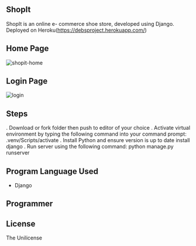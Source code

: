 ## ShopIt
ShopIt is an online e- commerce shoe store, developed using Django. Deployed on Heroku(https://debsproject.herokuapp.com/)

## Home Page
![shopit-home](https://user-images.githubusercontent.com/77339575/167216644-26c47ca7-bd25-4f16-8b4b-63191df60ad9.png)

## Login Page

 ![login](https://user-images.githubusercontent.com/77339575/167217543-a6ba6318-361c-4c57-8ee5-b2ab0b6f8736.png)

## Steps 
.  Download or fork folder then push to editor of your choice
. Activate virtual environment by typing the following command into your command prompt: .venv/Scripts/activate
. Install Python and ensure version is up to date
  install django
. Run server using the following command: python manage.py runserver

## Program Language Used
- Django

## Programmer



## License
The Unilicense
